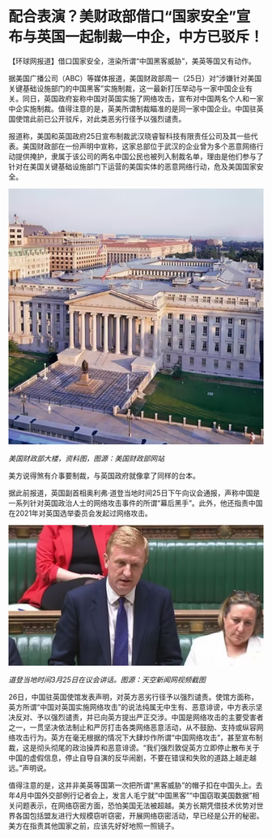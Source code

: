 # 配合表演？美财政部借口“国家安全”宣布与英国一起制裁一中企，中方已驳斥！

【环球网报道】借口国家安全，渲染所谓“中国黑客威胁”，美英等国又有动作。

据美国广播公司（ABC）等媒体报道，美国财政部周一（25日）对“涉嫌针对美国关键基础设施部门的中国黑客”实施制裁，这一最新打压举动与一家中国企业有关。同日，英国政府妄称中国对英国实施了网络攻击，宣布对中国两名个人和一家中企实施制裁。值得注意的是，英美所谓制裁瞄准的是同一家中国企业。中国驻英国使馆此前已公开驳斥，对此类恶劣行径予以强烈谴责。

报道称，美国和英国政府25日宣布制裁武汉晓睿智科技有限责任公司及其一些代表。美国财政部在一份声明中宣称，这家总部位于武汉的企业曾为多个恶意网络行动提供掩护，隶属于该公司的两名中国公民也被列入制裁名单，理由是他们参与了针对在美国关键基础设施部门下运营的美国实体的恶意网络行动，危及美国国家安全。

![6af41357aebda39dafb66b880bd6cc97.jpg](https://raw.githubusercontent.com/qqhsx/qqnews_image/main/2024/03/26/配合表演？美财政部借口“国家安全”宣布与英国一起制裁一中企，中方已驳斥！/6af41357aebda39dafb66b880bd6cc97.jpg)

_美国财政部大楼，资料图，图源：美国财政部网站_

美方说得煞有介事要制裁，与英国政府就像拿了同样的台本。

据此前报道，英国副首相奥利弗·道登当地时间25日下午向议会通报，声称中国是一系列针对英国政治人士的网络攻击事件的所谓“幕后黑手”。此外，他还指责中国在2021年对英国选举委员会发起过网络攻击。

![5f7373bb15eb4ee5e226fdb2c3221b03.jpg](https://raw.githubusercontent.com/qqhsx/qqnews_image/main/2024/03/26/配合表演？美财政部借口“国家安全”宣布与英国一起制裁一中企，中方已驳斥！/5f7373bb15eb4ee5e226fdb2c3221b03.jpg)

_道登当地时间3月25日在议会讲话。图源：天空新闻网视频截图_

26日，中国驻英国使馆发表声明，对英方恶劣行径予以强烈谴责。使馆方面称，英方所谓“中国对英国实施网络攻击”的说法纯属无中生有、恶意诽谤，中方表示坚决反对、予以强烈谴责，并已向英方提出严正交涉。中国是网络攻击的主要受害者之一，一贯坚决依法制止和严厉打击各类网络恶意活动，从不鼓励、支持或纵容网络攻击行为。英方在毫无根据的情况下大肆炒作所谓“中国网络攻击”，甚至宣布制裁，这是彻头彻尾的政治操弄和恶意诽谤。“我们强烈敦促英方立即停止散布关于中国的虚假信息，停止自导自演的反华闹剧，不要在错误和失败的道路上越走越远。”声明说。

值得注意的是，这并非美英等国第一次把所谓“黑客威胁”的帽子扣在中国头上。去年4月中国外交部例行记者会上，发言人毛宁就“中国黑客”“中国窃取美国数据”相关问题表示，在网络窃密方面，恐怕美国无法被超越。美方长期凭借技术优势对世界各国包括盟友进行大规模窃听窃密，开展网络窃密活动，早已经是公开的秘密。美方在指责其他国家之前，应该先好好地照一照镜子。

